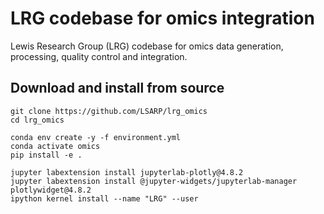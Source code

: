 # LRG codebase for omics integration 

Lewis Research Group (LRG) codebase for omics data generation, processing, quality control and integration. 

##  Download and install from source

    git clone https://github.com/LSARP/lrg_omics
    cd lrg_omics
    
    conda env create -y -f environment.yml
    conda activate omics
    pip install -e . 

    jupyter labextension install jupyterlab-plotly@4.8.2
    jupyter labextension install @jupyter-widgets/jupyterlab-manager plotlywidget@4.8.2
    ipython kernel install --name "LRG" --user




